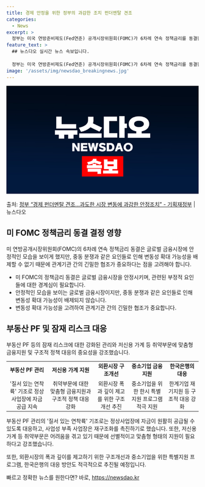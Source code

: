 ```yaml
---
title: 경제 안정을 위한 정부의 과감한 조치 펀더멘탈 견조
categories:
  - News
excerpt: >
  정부는 미국 연방준비제도(Fed연준) 공개시장위원회(FOMC)가 6차례 연속 정책금리를 동결한 것에 대해 금…
feature_text: >
  ## 뉴스다오 실시간 뉴스 속보입니다.

  정부는 미국 연방준비제도(Fed연준) 공개시장위원회(FOMC)가 6차례 연속 정책금리를 동결한 것에 대해 금…
image: '/assets/img/newsdao_breakingnews.jpg'
---
```


![뉴스다오 속보](/assets/img/newsdao_breakingnews.jpg)

<p>출처: <a href="https://newsdao.kr/3720" rel="dofollow">정부 “경제 펀더멘탈 견조…과도한 시장 변동에 과감한 안정조치” - 기획재정부</a> | 뉴스다오</p>

<h2 data-ke-size="size26">미 FOMC 정책금리 동결 결정 영향</h2>
<p data-ke-size="size16">미 연방공개시장위원회(FOMC)의 6차례 연속 정책금리 동결은 글로벌 금융시장에 안정적인 모습을 보이게 했지만, 중동 분쟁과 같은 요인들로 인해 변동성 확대 가능성을 배제할 수 없기 때문에 관계기관 간의 긴밀한 협조가 중요하다는 점을 고려해야 합니다.</p>
<ul>
    <li>미 FOMC의 정책금리 동결은 글로벌 금융시장을 안정시키며, 관련된 부정적 요인들에 대한 경계심이 필요합니다. </li>
    <li>안정적인 모습을 보이는 글로벌 금융시장이지만, 중동 분쟁과 같은 요인들로 인해 변동성 확대 가능성이 배제되지 않습니다.</li>
    <li>변동성 확대 가능성을 고려하여 관계기관 간의 긴밀한 협조가 중요합니다.</li>
</ul>
<h2 data-ke-size="size26">부동산 PF 및 잠재 리스크 대응</h2>
<p data-ke-size="size16">부동산 PF 등의 잠재 리스크에 대한 강화된 관리와 저신용 가계 등 취약부문에 맞춤형 금융지원 및 구조적 정책 대응의 중요성을 강조했습니다.</p>
<table>
    <colgroup><col width="166">
    <col width="194">
    <col width="140">
    <col width="151">
    <col width="132">
    </colgroup><tbody>
        <tr>
            <td style="text-align: center; height: 17px;"><b>부동산 PF 관리</b></td>
            <td style="text-align: center; height: 17px;"><b>저신용 가계 지원</b></td>
            <td style="text-align: center; height: 17px;"><b>외환시장 구조개선</b></td>
            <td style="text-align: center; height: 17px;"><b>중소기업 금융지원</b></td>
            <td style="text-align: center; height: 17px;"><b>한국은행의 대응</b></td>
        </tr>
        <tr>
            <td style="text-align: center; height: 17px;">'질서 있는 연착륙' 기조로 정상사업장에 자금 공급 지속</td>
            <td style="text-align: center; height: 17px;">취약부문에 대한 맞춤형 금융지원과 구조적 정책 대응 강화</td>
            <td style="text-align: center; height: 17px;">외환시장 폭과 깊이 제고를 위한 구조개선 추진</td>
            <td style="text-align: center; height: 17px;">중소기업을 위한 한시 특별지원 프로그램 적극 지원</td>
            <td style="text-align: center; height: 17px;">한계기업 재기지원 등 구조적 대응 강화</td>
        </tr>
    </tbody>
</table>
<p data-ke-size="size16">부동산 PF 관리의 '질서 있는 연착륙' 기조로는 정상사업장에 자금이 원활히 공급될 수 있도록 대응하고, 사업성 부족 사업장은 재구조화를 촉진하기로 했습니다. 또한, 저신용 가계 등 취약부문은 어려움을 겪고 있기 때문에 선별적이고 맞춤형 형태의 지원이 필요하다고 강조했습니다.</p>
<p data-ke-size="size16">또한, 외환시장의 폭과 깊이를 제고하기 위한 구조개선과 중소기업을 위한 특별지원 프로그램, 한국은행의 대응 방안도 적극적으로 추진될 예정입니다.</p> 

빠르고 정확한 뉴스를 원한다면? 바로, <a href="https://newsdao.kr" rel="dofollow">https://newsdao.kr</a>


